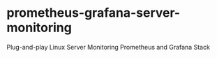 # prometheus-grafana-server-monitoring
Plug-and-play Linux Server Monitoring Prometheus and Grafana Stack
